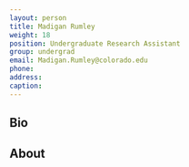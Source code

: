 ```yaml
---
layout: person
title: Madigan Rumley
weight: 18
position: Undergraduate Research Assistant
group: undergrad
email: Madigan.Rumley@colorado.edu
phone:
address:
caption:  
---
```


## Bio

## About
